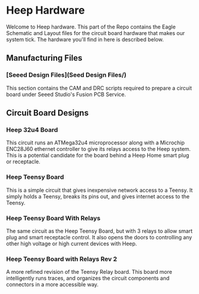 # Heep Hardware

Welcome to Heep hardware. This part of the Repo contains the Eagle Schematic and Layout files for the circuit board hardware that makes our system tick. The hardware you'll find in here is described below.

## Manufacturing Files

### [Seeed Design Files](Seed Design Files/)

This section contains the CAM and DRC scripts required to prepare a circuit board under Seeed Studio's Fusion PCB Service. 

## Circuit Board Designs

### Heep 32u4 Board

This circuit runs an ATMega32u4 microprocessor along with a Microchip ENC28J60 ethernet controller to give its relays access to the Heep system. This is a potential candidate for the board behind a Heep Home smart plug or receptacle.

### Heep Teensy Board

This is a simple circuit that gives inexpensive network access to a Teensy. It simply holds a Teensy, breaks its pins out, and gives internet access to the Teensy.

### Heep Teensy Board With Relays 

The same circuit as the Heep Teensy Board, but with 3 relays to allow smart plug and smart receptacle control. It also opens the doors to controlling any other high voltage or high current devices with Heep.

### Heep Teensy Board with Relays Rev 2

A more refined revision of the Teensy Relay board. This board more intelligently runs traces, and organizes the circuit components and connectors in a more accessible way.